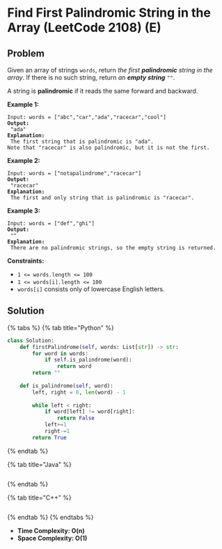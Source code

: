 # Find First Palindromic String in the Array (LeetCode 2108) (E)

## Problem



Given an array of strings `words`, return _the first **palindromic** string in the array_. If there is no such string, return _an **empty string**_ `""`.

A string is **palindromic** if it reads the same forward and backward.

&#x20;

**Example 1:**

<pre><code>Input: words = ["abc","car","ada","racecar","cool"]
<strong>Output:
</strong> "ada"
<strong>Explanation:
</strong> The first string that is palindromic is "ada".
Note that "racecar" is also palindromic, but it is not the first.
</code></pre>

**Example 2:**

<pre><code>Input: words = ["notapalindrome","racecar"]
<strong>Output:
</strong> "racecar"
<strong>Explanation:
</strong> The first and only string that is palindromic is "racecar".
</code></pre>

**Example 3:**

<pre><code>Input: words = ["def","ghi"]
<strong>Output:
</strong> ""
<strong>Explanation:
</strong> There are no palindromic strings, so the empty string is returned.
</code></pre>

&#x20;

**Constraints:**

* `1 <= words.length <= 100`
* `1 <= words[i].length <= 100`
* `words[i]` consists only of lowercase English letters.

## Solution&#x20;

{% tabs %}
{% tab title="Python" %}
```python
class Solution:
    def firstPalindrome(self, words: List[str]) -> str:
        for word in words:
            if self.is_palindrome(word):
                return word
        return ""
    
    def is_palindrome(self, word):
        left, right = 0, len(word) - 1
        
        while left < right:
            if word[left] != word[right]:
                return False
            left+=1
            right-=1
        return True
```
{% endtab %}

{% tab title="Java" %}
```java
```
{% endtab %}

{% tab title="C++" %}
```cpp
```
{% endtab %}
{% endtabs %}

* **Time Complexity: O(n)**
* **Space Complexity: O(1)**

